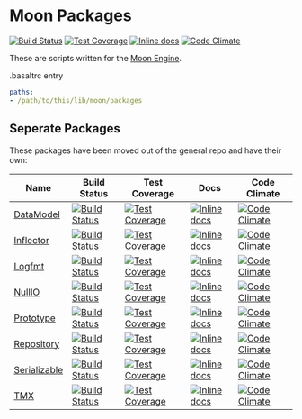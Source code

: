 Moon Packages
=============
[![Build Status](https://travis-ci.org/polyfox/moon-packages.svg?branch=master)](https://travis-ci.org/polyfox/moon-packages)
[![Test Coverage](https://codeclimate.com/github/polyfox/moon-packages/badges/coverage.svg)](https://codeclimate.com/github/polyfox/moon-packages)
[![Inline docs](http://inch-ci.org/github/polyfox/moon-packages.svg?branch=master)](http://inch-ci.org/github/polyfox/moon-packages)
[![Code Climate](https://codeclimate.com/github/polyfox/moon-packages/badges/gpa.svg)](https://codeclimate.com/github/polyfox/moon-packages)

These are scripts written for the [Moon Engine](https://github.com/polyfox/moon).


.basaltrc entry
```yaml
paths:
- /path/to/this/lib/moon/packages
```

## Seperate Packages
These packages have been moved out of the general repo and have their own:

| Name | Build Status | Test Coverage | Docs | Code Climate |
| ---- | ------------ | ------------- | ---- | ------------ |
| [DataModel](https://github.com/polyfox/moon-data_model) | [![Build Status](https://travis-ci.org/polyfox/moon-data_model.svg?branch=master)](https://travis-ci.org/polyfox/moon-data_model) | [![Test Coverage](https://codeclimate.com/github/polyfox/moon-data_model/badges/coverage.svg)](https://codeclimate.com/github/polyfox/moon-data_model) | [![Inline docs](http://inch-ci.org/github/polyfox/moon-data_model.svg?branch=master)](http://inch-ci.org/github/polyfox/moon-data_model) | [![Code Climate](https://codeclimate.com/github/polyfox/moon-data_model/badges/gpa.svg)](https://codeclimate.com/github/polyfox/moon-data_model) |
| [Inflector](https://github.com/polyfox/moon-inflector) | [![Build Status](https://travis-ci.org/polyfox/moon-inflector.svg?branch=master)](https://travis-ci.org/polyfox/moon-inflector) | [![Test Coverage](https://codeclimate.com/github/polyfox/moon-inflector/badges/coverage.svg)](https://codeclimate.com/github/polyfox/moon-inflector) | [![Inline docs](http://inch-ci.org/github/polyfox/moon-inflector.svg?branch=master)](http://inch-ci.org/github/polyfox/moon-inflector) | [![Code Climate](https://codeclimate.com/github/polyfox/moon-inflector/badges/gpa.svg)](https://codeclimate.com/github/polyfox/moon-inflector) |
| [Logfmt](https://github.com/polyfox/moon-logfmt) | [![Build Status](https://travis-ci.org/polyfox/moon-logfmt.svg?branch=master)](https://travis-ci.org/polyfox/moon-logfmt) | [![Test Coverage](https://codeclimate.com/github/polyfox/moon-logfmt/badges/coverage.svg)](https://codeclimate.com/github/polyfox/moon-logfmt) | [![Inline docs](http://inch-ci.org/github/polyfox/moon-logfmt.svg?branch=master)](http://inch-ci.org/github/polyfox/moon-logfmt) | [![Code Climate](https://codeclimate.com/github/polyfox/moon-logfmt/badges/gpa.svg)](https://codeclimate.com/github/polyfox/moon-logfmt) |
| [NullIO](https://github.com/polyfox/moon-null_io) | [![Build Status](https://travis-ci.org/polyfox/moon-null_io.svg?branch=master)](https://travis-ci.org/polyfox/moon-null_io) | [![Test Coverage](https://codeclimate.com/github/polyfox/moon-null_io/badges/coverage.svg)](https://codeclimate.com/github/polyfox/moon-null_io) | [![Inline docs](http://inch-ci.org/github/polyfox/moon-null_io.svg?branch=master)](http://inch-ci.org/github/polyfox/moon-null_io) | [![Code Climate](https://codeclimate.com/github/polyfox/moon-null_io/badges/gpa.svg)](https://codeclimate.com/github/polyfox/moon-null_io) |
| [Prototype](https://github.com/polyfox/moon-prototype) | [![Build Status](https://travis-ci.org/polyfox/moon-prototype.svg?branch=master)](https://travis-ci.org/polyfox/moon-prototype) | [![Test Coverage](https://codeclimate.com/github/polyfox/moon-prototype/badges/coverage.svg)](https://codeclimate.com/github/polyfox/moon-prototype) | [![Inline docs](http://inch-ci.org/github/polyfox/moon-prototype.svg?branch=master)](http://inch-ci.org/github/polyfox/moon-prototype) | [![Code Climate](https://codeclimate.com/github/polyfox/moon-prototype/badges/gpa.svg)](https://codeclimate.com/github/polyfox/moon-prototype) |
| [Repository](https://github.com/polyfox/moon-repository) | [![Build Status](https://travis-ci.org/polyfox/moon-repository.svg?branch=master)](https://travis-ci.org/polyfox/moon-repository) | [![Test Coverage](https://codeclimate.com/github/polyfox/moon-repository/badges/coverage.svg)](https://codeclimate.com/github/polyfox/moon-repository) | [![Inline docs](http://inch-ci.org/github/polyfox/moon-repository.svg?branch=master)](http://inch-ci.org/github/polyfox/moon-repository) | [![Code Climate](https://codeclimate.com/github/polyfox/moon-repository/badges/gpa.svg)](https://codeclimate.com/github/polyfox/moon-repository) |
| [Serializable](https://github.com/polyfox/moon-serializable) | [![Build Status](https://travis-ci.org/polyfox/moon-serializable.svg?branch=master)](https://travis-ci.org/polyfox/moon-serializable) | [![Test Coverage](https://codeclimate.com/github/polyfox/moon-serializable/badges/coverage.svg)](https://codeclimate.com/github/polyfox/moon-serializable) | [![Inline docs](http://inch-ci.org/github/polyfox/moon-serializable.svg?branch=master)](http://inch-ci.org/github/polyfox/moon-serializable) | [![Code Climate](https://codeclimate.com/github/polyfox/moon-serializable/badges/gpa.svg)](https://codeclimate.com/github/polyfox/moon-serializable) |
| [TMX](https://github.com/polyfox/moon-tmx) | [![Build Status](https://travis-ci.org/polyfox/moon-tmx.svg?branch=master)](https://travis-ci.org/polyfox/moon-tmx) | [![Test Coverage](https://codeclimate.com/github/polyfox/moon-tmx/badges/coverage.svg)](https://codeclimate.com/github/polyfox/moon-tmx) | [![Inline docs](http://inch-ci.org/github/polyfox/moon-tmx.svg?branch=master)](http://inch-ci.org/github/polyfox/moon-tmx) | [![Code Climate](https://codeclimate.com/github/polyfox/moon-tmx/badges/gpa.svg)](https://codeclimate.com/github/polyfox/moon-tmx) |
